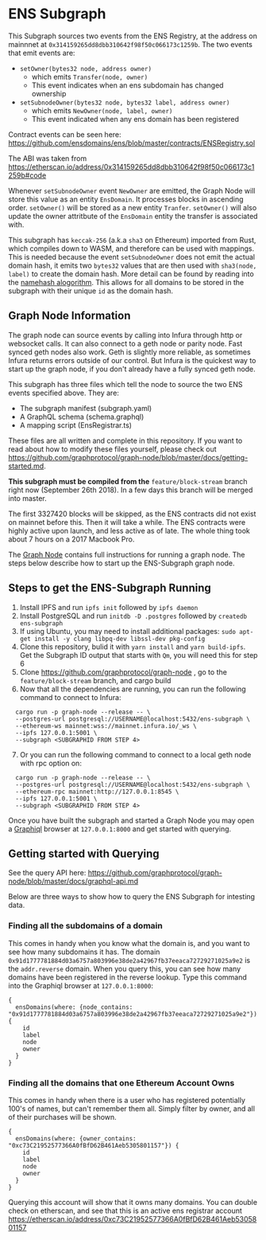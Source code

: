 # ENS Subgraph

This Subgraph sources two events from the ENS Registry, at the address on mainnnet at `0x314159265dd8dbb310642f98f50c066173c1259b`. The two events that emit events are:

- `setOwner(bytes32 node, address owner)`
  - which emits `Transfer(node, owner)`
  - This event indicates when an ens subdomain has changed ownership
- `setSubnodeOwner(bytes32 node, bytes32 label, address owner)`
  - which emits `NewOwner(node, label, owner)`
  - This event indicated when any ens domain has been registered

Contract events can be seen here: https://github.com/ensdomains/ens/blob/master/contracts/ENSRegistry.sol

The ABI was taken from https://etherscan.io/address/0x314159265dd8dbb310642f98f50c066173c1259b#code

Whenever `setSubnodeOwner` event `NewOwner` are emitted, the Graph Node will store this value as an entity `EnsDomain`. It processes blocks in ascending order. `setOwner()` will be stored as a new entity `Tranfer`. `setOwner()` will also update the owner attritbute of the `EnsDomain` entity the transfer is associated with. 

This subgraph has `keccak-256` (a.k.a `sha3` on Ethereum) imported from Rust, which compiles down to WASM, and therefore can be used with mappings. This is needed because the event `setSubnodeOwner` does not emit the actual domain hash, it emits two `bytes32` values that are then used with `sha3(node, label)` to create the domain hash. More detail can be found by reading into the [namehash alogorithm](https://github.com/ethereum/EIPs/blob/master/EIPS/eip-137.md). This allows for all domains to be stored in the subgraph with their unique `id` as the domain hash. 

## Graph Node Information

The graph node can source events by calling into Infura through http or websocket calls. It can also connect to a geth node or parity node. Fast synced geth nodes also work. Geth is slightly more reliable, as sometimes Infura returns errors outside of our control. But Infura is the quickest way to start up the graph node, if you don't already have a fully synced geth node.  

This subgraph has three files which tell the node to source the two ENS events specified above. They are:
* The subgraph manifest (subgraph.yaml)
* A GraphQL schema      (schema.graphql)
* A mapping script      (EnsRegistrar.ts)

These files are all written and complete in this repository. If you want to read about how to modify these files yourself, please check out https://github.com/graphprotocol/graph-node/blob/master/docs/getting-started.md. 

**This subgraph must be compiled from the** `feature/block-stream` branch right now (September 26th 2018). In a few days this branch will be merged into master.

The first 3327420 blocks will be skipped, as the ENS contracts did not exist on mainnet before this. Then it will take a while. The ENS contracts were highly active upon launch, and less active as of late. The whole thing took about 7 hours on a 2017 Macbook Pro. 


The [Graph Node](https://github.com/graphprotocol/graph-node) contains full instructions for running a graph node. The steps below describe how to start up the ENS-Subgraph graph node.

## Steps to get the ENS-Subgraph Running 
  1. Install IPFS and run `ipfs init` followed by `ipfs daemon`
  2. Install PostgreSQL and run `initdb -D .postgres` followed by `createdb ens-subgraph`
  3. If using Ubuntu, you may need to install additional packages: `sudo apt-get install -y clang libpq-dev libssl-dev pkg-config`
  4. Clone this repository, bulid it with `yarn install` and `yarn build-ipfs`. Get the Subgraph ID output that starts with `Qm`, you will need this for step 6
  5. Clone https://github.com/graphprotocol/graph-node , go to the `feature/block-stream` branch, and cargo build
  6. Now that all the dependencies are running, you can run the following command to connect to Infura:

```
  cargo run -p graph-node --release -- \
  --postgres-url postgresql://USERNAME@localhost:5432/ens-subgraph \
  --ethereum-ws mainnet:wss://mainnet.infura.io/_ws \
  --ipfs 127.0.0.1:5001 \
  --subgraph <SUBGRAPHID FROM STEP 4>
```

  7. Or you can run the following command to connect to a local geth node with rpc option on: 

```
  cargo run -p graph-node --release -- \
  --postgres-url postgresql://USERNAME@localhost:5432/ens-subgraph \
  --ethereum-rpc mainnet:http://127.0.0.1:8545 \
  --ipfs 127.0.0.1:5001 \
  --subgraph <SUBGRAPHID FROM STEP 4>
```

Once you have built the subgraph and started a Graph Node you may open a [Graphiql](https://github.com/graphql/graphiql) browser at `127.0.0.1:8000` and get started with querying.

## Getting started with Querying 

See the query API here: https://github.com/graphprotocol/graph-node/blob/master/docs/graphql-api.md 

Below are three ways to show how to query the ENS Subgraph for intesting data. 

### Finding all the subdomains of a domain
This comes in handy when you know what the domain is, and you want to see how many subdomains it has. The domain `0x91d1777781884d03a6757a803996e38de2a42967fb37eeaca72729271025a9e2` is the
`addr.reverse` domain. When you query this, you can see how many domains have been registered in the reverse lookup. Type this command into the Graphiql browser at `127.0.0.1:8000`:

```
{
  ensDomains(where: {node_contains: "0x91d1777781884d03a6757a803996e38de2a42967fb37eeaca72729271025a9e2"}) {
    id
    label
    node
    owner
  }
}
```

### Finding all the domains that one Ethereum Account Owns

This comes in handy when there is a user who has registered potentially 100's of names, but can't remember them all. Simply filter by owner, and all of their purchases will be shown.

```
{
  ensDomains(where: {owner_contains: "0xc73C21952577366A0fBfD62B461Aeb5305801157"}) {
    id
    label
    node
    owner
  }
}
```

Querying this account will show that it owns many domains. You can double check on etherscan, and see that this is an active ens registrar account https://etherscan.io/address/0xc73C21952577366A0fBfD62B461Aeb5305801157